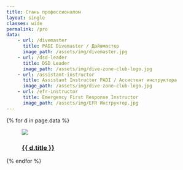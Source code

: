 ```yaml
---
title: Стань профессионалом
layout: single
classes: wide
permalink: /pro
data:
    - url: /divemaster
      title: PADI Divemaster / Дайвмастер
      image_path: /assets/img/divemaster.jpg
    - url: /dsd-leader
      title: DSD Leader
      image_path: /assets/img/dive-zone-club-logo.jpg
    - url: /assistant-instructor
      title: Assistant Instructor PADI / Ассистент инструктора
      image_path: /assets/img/dive-zone-club-logo.jpg
    - url: /efr-instructor
      title: Emergency First Response Instructor 
      image_path: /assets/img/EFR Инструктор.jpg
---
```


<div class="flex-container images">
    {% for d in page.data %}
        <div class="flex-item">
            <figure>
                <a href="{{ site.url }}{{ site.baseurl }}{{ d.url }}">
                    <img src="{{ site.url }}{{ site.baseurl }}{{ d.image_path }}" />
                </a>
                <figcaption><h3><a href="{{ site.url }}{{ site.baseurl }}{{ d.url }}">{{ d.title }}</a></h3></figcaption>
            </figure>
        </div>
    {% endfor %}
</div>